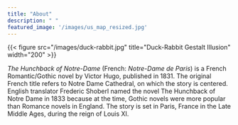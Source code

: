 ```yaml
---
title: "About"
description: " "
featured_image: '/images/us_map_resized.jpg'
---
```

{{< figure src="/images/duck-rabbit.jpg" title="Duck-Rabbit Gestalt Illusion" width="200" >}}

_The Hunchback of Notre-Dame_ (French: _Notre-Dame de Paris_) is a French Romantic/Gothic novel by Victor Hugo, published in 1831. The original French title refers to Notre Dame Cathedral, on which the story is centered. English translator Frederic Shoberl named the novel The Hunchback of Notre Dame in 1833 because at the time, Gothic novels were more popular than Romance novels in England. The story is set in Paris, France in the Late Middle Ages, during the reign of Louis XI.
